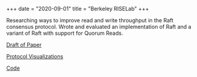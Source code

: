 +++
date = "2020-09-01"
title = "Berkeley RISELab"
+++

Researching ways to improve read and write throughput in the Raft consensus protocol. Wrote and evaluated an implementation of Raft and a variant of Raft with support for Quorum Reads.

[Draft of Paper](/docs/lrqr.pdf)

[Protocol Visualizations](https://indianwolverine.github.io/frankenpaxos)

[Code](https://github.com/indianwolverine/frankenpaxos)
